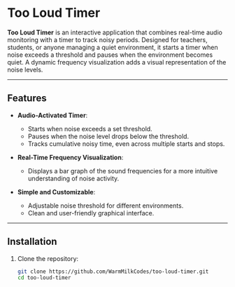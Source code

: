 # Too Loud Timer

**Too Loud Timer** is an interactive application that combines real-time audio monitoring with a timer to track noisy periods. Designed for teachers, students, or anyone managing a quiet environment, it starts a timer when noise exceeds a threshold and pauses when the environment becomes quiet. A dynamic frequency visualization adds a visual representation of the noise levels.

---

## Features

- **Audio-Activated Timer**:
  - Starts when noise exceeds a set threshold.
  - Pauses when the noise level drops below the threshold.
  - Tracks cumulative noisy time, even across multiple starts and stops.

- **Real-Time Frequency Visualization**:
  - Displays a bar graph of the sound frequencies for a more intuitive understanding of noise activity.

- **Simple and Customizable**:
  - Adjustable noise threshold for different environments.
  - Clean and user-friendly graphical interface.

---

## Installation

1. Clone the repository:
   ```bash
   git clone https://github.com/WarmMilkCodes/too-loud-timer.git
   cd too-loud-timer
